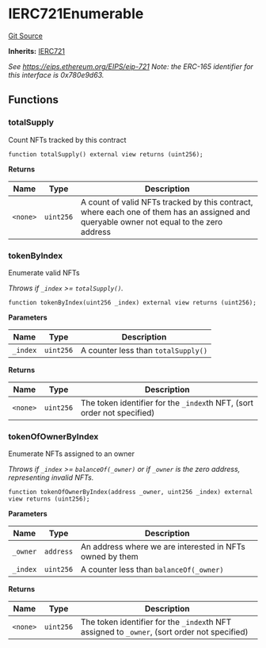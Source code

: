 # IERC721Enumerable
[Git Source](https://github.com/metacontract/mc/blob/20954f1387efa0bc72b42d3e78a22f9f845eebbd/src/devkit/Flattened.sol)

**Inherits:**
[IERC721](interface.IERC721.md)

*See https://eips.ethereum.org/EIPS/eip-721
Note: the ERC-165 identifier for this interface is 0x780e9d63.*


## Functions
### totalSupply

Count NFTs tracked by this contract


```solidity
function totalSupply() external view returns (uint256);
```
**Returns**

|Name|Type|Description|
|----|----|-----------|
|`<none>`|`uint256`|A count of valid NFTs tracked by this contract, where each one of them has an assigned and queryable owner not equal to the zero address|


### tokenByIndex

Enumerate valid NFTs

*Throws if `_index` >= `totalSupply()`.*


```solidity
function tokenByIndex(uint256 _index) external view returns (uint256);
```
**Parameters**

|Name|Type|Description|
|----|----|-----------|
|`_index`|`uint256`|A counter less than `totalSupply()`|

**Returns**

|Name|Type|Description|
|----|----|-----------|
|`<none>`|`uint256`|The token identifier for the `_index`th NFT, (sort order not specified)|


### tokenOfOwnerByIndex

Enumerate NFTs assigned to an owner

*Throws if `_index` >= `balanceOf(_owner)` or if
`_owner` is the zero address, representing invalid NFTs.*


```solidity
function tokenOfOwnerByIndex(address _owner, uint256 _index) external view returns (uint256);
```
**Parameters**

|Name|Type|Description|
|----|----|-----------|
|`_owner`|`address`|An address where we are interested in NFTs owned by them|
|`_index`|`uint256`|A counter less than `balanceOf(_owner)`|

**Returns**

|Name|Type|Description|
|----|----|-----------|
|`<none>`|`uint256`|The token identifier for the `_index`th NFT assigned to `_owner`, (sort order not specified)|


